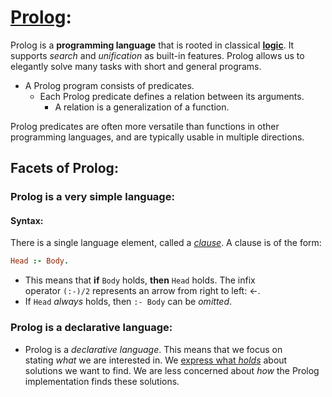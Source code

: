 # [Prolog](https://www.metalevel.at/prolog):
Prolog is a **programming language** that is rooted in classical [**logic**](https://www.metalevel.at/prolog/logic). It supports *search* and *unification* as built-in features. Prolog allows us to elegantly solve many tasks with short and general programs.

- A Prolog program consists of predicates.
  - Each Prolog predicate defines a relation between its arguments.
    -  A relation is a generalization of a function.

Prolog predicates are often more versatile than functions in other programming languages, and are typically usable in multiple directions.
## Facets of Prolog:
### Prolog is a very simple language:
#### Syntax:
There is a single language element, called a [*clause*](https://www.metalevel.at/prolog/concepts#clause). A clause is of the form:
```prolog
Head :- Body.
```
- This means that **if** `Body` holds, **then** `Head` holds. The infix operator `(:-)/2` represents an arrow from right to left: ←.
- If `Head` *always* holds, then `:- Body` can be *omitted*.

### Prolog is a declarative language:
- Prolog is a *declarative language*. This means that we focus on stating *what* we are interested in. We [express what *holds*](https://www.metalevel.at/prolog/writing) about solutions we want to find. We are less concerned about *how* the Prolog implementation finds these solutions.
